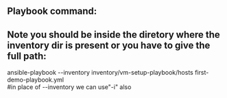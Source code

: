 ## Playbook command:
## Note you should be inside the diretory where the inventory dir is present or you have to give the full path:

ansible-playbook --inventory inventory/vm-setup-playbook/hosts first-demo-playbook.yml  
#in place of --inventory we can use"-i" also
